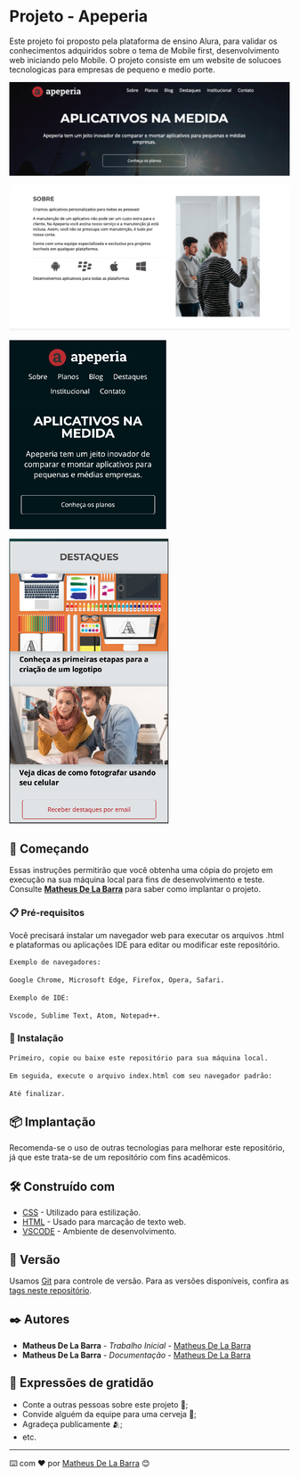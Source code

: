 # Projeto - Apeperia

Este projeto foi proposto pela plataforma de ensino Alura, para validar os conhecimentos adquiridos sobre o tema de Mobile first, desenvolvimento web iniciando pelo Mobile. O projeto consiste em um website de solucoes tecnologicas para empresas de pequeno e medio porte.

![Desktop-cabecalho](layout/desktop/cabecalho.png)

![Desktop-sobre](layout/desktop/sobre.png)

![Mobile-cabecalho](layout/mobile/cabecalho-mobile.png)

![Mobile-destaques](layout/mobile/destaques-mobile.png)

## 🚀 Começando

Essas instruções permitirão que você obtenha uma cópia do projeto em execução na sua máquina local para fins de desenvolvimento e teste. Consulte **[Matheus De La Barra](https://www.linkedin.com/in/matheusdelabarra)** para saber como implantar o projeto.

### 📋 Pré-requisitos

Você precisará instalar um navegador web para executar os arquivos .html e plataformas ou aplicações IDE para editar ou modificar este repositório.

```
Exemplo de navegadores:

Google Chrome, Microsoft Edge, Firefox, Opera, Safari.

Exemplo de IDE: 

Vscode, Sublime Text, Atom, Notepad++.
```

### 🔧 Instalação

```
Primeiro, copie ou baixe este repositório para sua máquina local.

Em seguida, execute o arquivo index.html com seu navegador padrão:

Até finalizar.
```

## 📦 Implantação

Recomenda-se o uso de outras tecnologias para melhorar este repositório, já que este trata-se de um repositório com fins acadêmicos.

## 🛠️ Construído com

* [CSS](https://www.alura.com.br/formacao-html-e-css) - Utilizado para estilização.
* [HTML](https://www.alura.com.br/formacao-html-e-css) - Usado para marcação de texto web.
* [VSCODE](https://vscode.dev) - Ambiente de desenvolvimento.

## 📌 Versão

Usamos [Git](https://git-scm.com) para controle de versão. Para as versões disponíveis, confira as [tags neste repositório](https://github.com/MatheusDeLaBarra/projeto-apaperia/tags). 

## ✒️ Autores

* **Matheus De La Barra** - *Trabalho Inicial* - [Matheus De La Barra](https://github.com/MatheusDeLaBarra)
* **Matheus De La Barra** - *Documentação* - [Matheus De La Barra](https://github.com/MatheusDeLaBarra)

## 🎁 Expressões de gratidão

* Conte a outras pessoas sobre este projeto 📢;
* Convide alguém da equipe para uma cerveja 🍺;
* Agradeça publicamente 🫂;
* etc.


---
⌨️ com ❤️ por [Matheus De La Barra](https://github.com/MatheusDeLaBarra) 😊